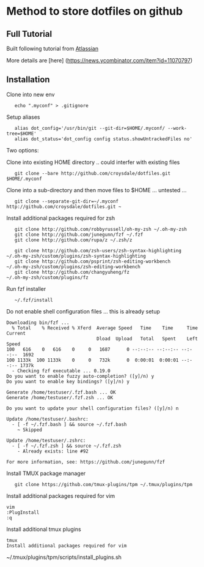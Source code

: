 # Method to store dotfiles on github

## Full Tutorial
Built following tutorial from [Atlassian](https://www.atlassian.com/git/tutorials/dotfiles)

More details are [here] (https://news.ycombinator.com/item?id=11070797)

## Installation

Clone into new env
```
   echo ".myconf" > .gitignore
```

Setup aliases
```
   alias dot_config='/usr/bin/git --git-dir=$HOME/.myconf/ --work-tree=$HOME'
   alias dot_status='dot_config config status.showUntrackedFiles no'
```

Two options:

Clone into existing HOME directory .. could interfer with existing files
```
   git clone --bare http://github.com/croysdale/dotfiles.git $HOME/.myconf
```

Clone into a sub-directory and then move files to $HOME ... untested ...
```
   git clone --separate-git-dir=~/.myconf http://github.com/croysdale/dotfiles.git ~
```

Install additional packages required for zsh
```
   git clone http://github.com/robbyrussell/oh-my-zsh ~/.oh-my-zsh
   git clone http://github.com/junegunn/fzf ~/.fzf
   git clone http://github.com/rupa/z ~/.zsh/z

   git clone http://github.com/zsh-users/zsh-syntax-highlighting ~/.oh-my-zsh/custom/plugins/zsh-syntax-highlighting
   git clone http://github.com/psprint/zsh-editing-workbench     ~/.oh-my-zsh/custom/plugins/zsh-editing-workbench
   git clone http://github.com/changyuheng/fz                    ~/.oh-my-zsh/custom/plugins/fz
```

Run fzf installer
```
   ~/.fzf/install
```

Do not enable shell configuration files ... this is already setup
```
Downloading bin/fzf ...
  % Total    % Received % Xferd  Average Speed   Time    Time     Time  Current
                                 Dload  Upload   Total   Spent    Left  Speed
100   616    0   616    0     0   1687      0 --:--:-- --:--:-- --:--:--  1692
100 1133k  100 1133k    0     0   732k      0  0:00:01  0:00:01 --:--:-- 1737k
  - Checking fzf executable ... 0.19.0
Do you want to enable fuzzy auto-completion? ([y]/n) y
Do you want to enable key bindings? ([y]/n) y

Generate /home/testuser/.fzf.bash ... OK
Generate /home/testuser/.fzf.zsh ... OK

Do you want to update your shell configuration files? ([y]/n) n

Update /home/testuser/.bashrc:
  - [ -f ~/.fzf.bash ] && source ~/.fzf.bash
    ~ Skipped

Update /home/testuser/.zshrc:
  - [ -f ~/.fzf.zsh ] && source ~/.fzf.zsh
    - Already exists: line #92

For more information, see: https://github.com/junegunn/fzf
```

Install TMUX package manager
```
   git clone https://github.com/tmux-plugins/tpm ~/.tmux/plugins/tpm
```

Install additional packages required for vim
```
vim
:PlugInstall
:q
```

Install additional tmux plugins
```
tmux
Install additional packages required for vim
```
~/.tmux/plugins/tpm/scripts/install_plugins.sh
```


